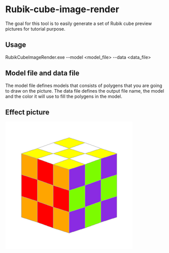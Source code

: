 # Rubik-cube-image-render
The goal for this tool is to easily generate a set of Rubik cube preview pictures for tutorial purpose.

## Usage
RubikCubeImageRender.exe --model <model_file> --data <data_file>

## Model file and data file
The model file defines models that consists of polygens that you are going to draw on the picture.
The data file defines the output file name, the model and the color it will use to fill the polygens in the model.

## Effect picture
![](https://github.com/bufbomb/rubik-cube-image-render/blob/master/output1.png)
